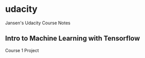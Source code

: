 # udacity
Jansen's Udacity Course Notes

## Intro to Machine Learning with Tensorflow
Course 1 Project
